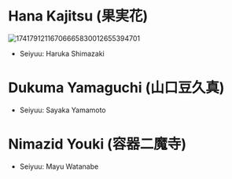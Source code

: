 # Hana Kajitsu (果実花)
![17417912116706665830012655394701](https://github.com/user-attachments/assets/428c65de-5906-4bcb-8eb9-3bd43116d354)
* Seiyuu: Haruka Shimazaki
# Dukuma Yamaguchi (山口豆久真)
* Seiyuu: Sayaka Yamamoto
# Nimazid Youki (容器二魔寺)
* Seiyuu: Mayu Watanabe

